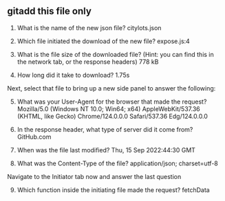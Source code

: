 ## gitadd this file only
1. What is the name of the new json file? citylots.json

2. Which file initiated the download of the new file? expose.js:4

3. What is the file size of the downloaded file? (Hint: you can find this in the network tab, or the response headers) 778 kB

4. How long did it take to download? 1.75s

 

Next, select that file to bring up a new side panel to answer the following:

5. What was your User-Agent for the browser that made the request?
Mozilla/5.0 (Windows NT 10.0; Win64; x64) AppleWebKit/537.36 (KHTML, like Gecko) Chrome/124.0.0.0 Safari/537.36 Edg/124.0.0.0

6. In the response header, what type of server did it come from? GitHub.com

7. When was the file last modified? Thu, 15 Sep 2022:44:30 GMT

8. What was the Content-Type of the file? application/json; charset=utf-8

Navigate to the Initiator tab now and answer the last question

9. Which function inside the initiating file made the request? fetchData